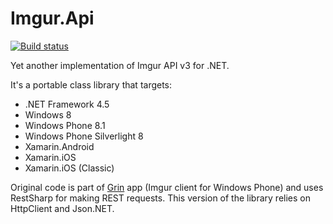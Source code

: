 # Imgur.Api

[![Build status](https://ci.appveyor.com/api/projects/status/mragkwunlh7l74be?svg=true)](https://ci.appveyor.com/project/altso/imgur-api)


Yet another implementation of Imgur API v3 for .NET.

It's a portable class library that targets:

- .NET Framework 4.5
- Windows 8
- Windows Phone 8.1
- Windows Phone Silverlight 8
- Xamarin.Android
- Xamarin.iOS
- Xamarin.iOS (Classic)

Original code is part of [Grin](www.windowsphone.com/s?appid=1148ec57-6099-44c9-9389-59ce7abf35e8) app (Imgur client for Windows Phone) and uses RestSharp for making REST requests. This version of the library relies on HttpClient and Json.NET.
